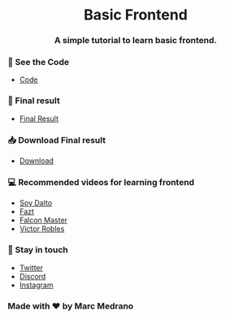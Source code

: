 <p align="center">
</a>
<h1 align="center">Basic Frontend</h1>
</p>
<h3 align="center">A simple tutorial to learn basic frontend.</h3>

### 🔨 See the Code 
- [Code](https://github.com/elmarcz/Basic-HTML/tree/main/src)

### 📱 Final result 
- [Final Result](https://elmarcz.github.io/frontend)

### 📥 Download Final result 
- [Download](https://www.mediafire.com/file/ubvko1ym41zdm69/Html+Course.rar/file)

### 💻 Recommended videos for learning frontend
- [Soy Dalto](https://www.youtube.com/watch?v=kN1XP-Bef7w&t=6345s)
- [Fazt](https://www.youtube.com/watch?v=rbuYtrNUxg4)
- [Falcon Master](https://www.youtube.com/watch?v=cqMfPS8jPys&list=RDCMUCJl1YajcPWTeJNsQhGyMIMg&index=2)
- [Victor Robles](https://www.youtube.com/watch?v=3yM5uXp-T_0)

### 👤 Stay in touch
- [Twitter](https://twitter.com/MarcMedrano15)
- [Discord](https://discord.com/invite/zPSYDGVXxx)
- [Instagram](https://www.instagram.com/marcmedranoz/)

### Made with ❤ by Marc Medrano
